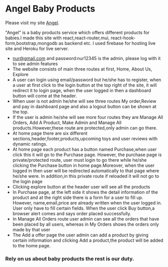 




# Angel Baby Products

Please visit my site [Angel](https://baby-products-3fff4.web.app/).

"Angel" is a baby products service which offers different products for babies.I made this site with react,react-router,mui, react-hook-form,bootstrap,mongodb as backend etc. I used firebase for hosting live site and Heroku for live server. 
* nur@gmail.com and password:nur12345 is the admin, please log with it to see admin features
* The website consists of main three routes at first, Home, About Us, Explore
* A user can login using email/password but he/she has to register, when a user at first click to the login button at the top right of the site, it will redirect it to login page, when the user logged in then a dashboard button will come at the header. 
* When user is not admin he/she will see three routes My order,Review and pay in dashboard page and also a logout button can be shown at the top.
* If the user is admin he/she will see more four routes they are Manage All Orders, Add A Product, Make Admin and Manage All products.However,these route are protected,only admin can go there.                           
* At home page there are six different sections,header,footer,products,upcoming toys and user reviews with dynamic ratings.
* At home page each product has a button named Purchase,when user click this it will go to the  Purchase page. However, the purchase page is private/protected route, user must login to go there while he/she clicking the Purchase button in home page.Moreover, when the user logged in then user will be redirected automatically to that page where he/she were. In addition,in this private route if reloaded it will not go to the login page
* Clicking explore button at the header user will see all the products
* In Purchase page, at the left side it shows the detail information of the product and at the right side there is a form for a user to fill up. However, name,email,price are already written when the user logged in. User only have to fill certain fields. When the user click Buy button,a browser alert comes and says order placed successfully.
* In Manage All Orders route user admin can see all the orders that have been placed by all users, whereas in My Orders shows the orders only made by that user
* The Add a offer page the user admin can add a product by giving certain information and clicking Add a product,the product will be added to the home page.
### Rely on us about baby products the rest is our duty.



